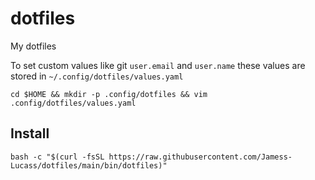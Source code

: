 # dotfiles

My dotfiles

To set custom values like git `user.email` and `user.name` these values are stored in `~/.config/dotfiles/values.yaml`

`cd $HOME && mkdir -p .config/dotfiles && vim .config/dotfiles/values.yaml`

## Install

`bash -c "$(curl -fsSL https://raw.githubusercontent.com/Jamess-Lucass/dotfiles/main/bin/dotfiles)"`
